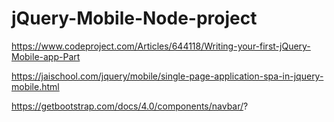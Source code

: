# jQuery-Mobile-Node-project

https://www.codeproject.com/Articles/644118/Writing-your-first-jQuery-Mobile-app-Part


https://jaischool.com/jquery/mobile/single-page-application-spa-in-jquery-mobile.html


https://getbootstrap.com/docs/4.0/components/navbar/?
